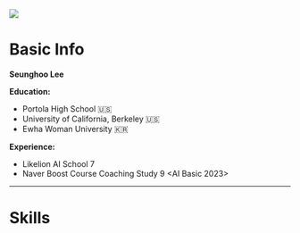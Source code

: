 <div align=left>
    <img src="https://capsule-render.vercel.app/api?type=waving&color=auto&height=200&section=header&text=Seunghoo's%20GitHub&fontSize=80" />
</div>
    

# Basic Info

**Seunghoo Lee**
   
**Education:**
- Portola High School 🇺🇸
- University of California, Berkeley 🇺🇸
- Ewha Woman University 🇰🇷

**Experience:**
- Likelion AI School 7
- Naver Boost Course Coaching Study 9 <AI Basic 2023>

---

# Skills

